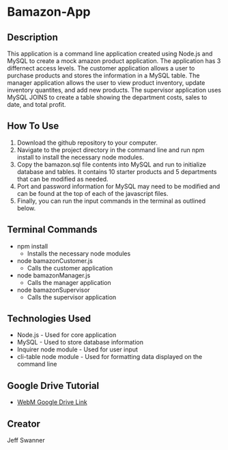 # Bamazon-App

## Description

This application is a command line application created using Node.js and MySQL to create a mock amazon product application. The application has 3 differnect access levels. The customer application allows a user to purchase products and stores the information in a MySQL table. The manager application allows the user to view product inventory, update inventory quantites, and add new products. The supervisor application uses MySQL JOINS to create a table showing the department costs, sales to date, and total profit. 

## How To Use
1. Download the github repository to your computer. 
2. Navigate to the project directory in the command line and run npm install to install the necessary node modules.
3. Copy the bamazon.sql file contents into MySQL and run to initialize database and tables. It contains 10 starter products and 5 departments that can be modified as needed.
4. Port and password information for MySQL may need to be modified and can be found at the top of each of the javascript files.
5. Finally, you can run the input commands in the terminal as outlined below.

## Terminal Commands
* npm install
    * Installs the necessary node modules
* node bamazonCustomer.js
    * Calls the customer application
* node bamazonManager.js
    * Calls the manager application
* node bamazonSupervisor
    * Calls the supervisor application

## Technologies Used
* Node.js - Used for core application
* MySQL - Used to store database information
* Inquirer node module - Used for user input
* cli-table node module - Used for formatting data displayed on the command line

## Google Drive Tutorial
* [WebM Google Drive Link](https://drive.google.com/file/d/1ERVkJyy2eF_i12j7vZU_-XaTpByN9GHC/view)

## Creator
Jeff Swanner
